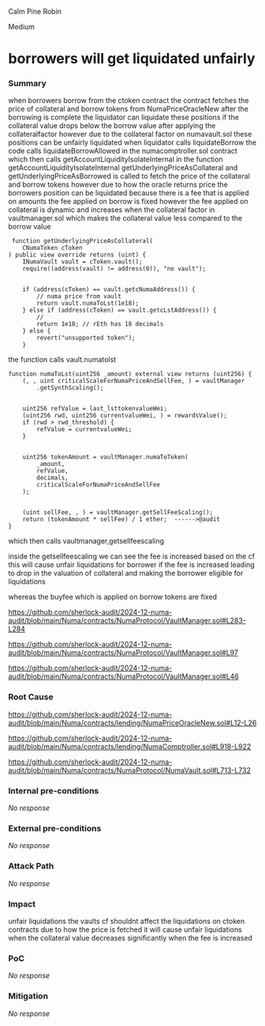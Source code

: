 Calm Pine Robin

Medium

# borrowers will get liquidated unfairly

### Summary

when borrowers borrow from the ctoken contract the contract fetches the price of collateral and borrow tokens from NumaPriceOracleNew after the borrowing is complete the liquidator can liquidate these positions if the collateral value drops below the borrow value after applying the collateralfactor however due to the collateral factor on numavault.sol these positions can be unfairly liquidated when liquidator calls liquidateBorrow the code calls liquidateBorrowAllowed in the numacomptroller.sol contract which then calls getAccountLiquidityIsolateInternal in the function getAccountLiquidityIsolateInternal getUnderlyingPriceAsCollateral and getUnderlyingPriceAsBorrowed is called to fetch the price of the collateral and borrow tokens
however due to how the oracle returns price the borrowers position can be liquidated because there is a fee that is applied on amounts the fee applied on borrow is fixed however the fee applied on collateral is dynamic and increases when the collateral factor in vaultmanager.sol which makes the collateral value less compared to the borrow value

     function getUnderlyingPriceAsCollateral(
        CNumaToken cToken
    ) public view override returns (uint) {
        INumaVault vault = cToken.vault();
        require((address(vault) != address(0)), "no vault");


        if (address(cToken) == vault.getcNumaAddress()) {
            // numa price from vault
            return vault.numaToLst(1e18);
        } else if (address(cToken) == vault.getcLstAddress()) {
            //
            return 1e18; // rEth has 18 decimals
        } else {
            revert("unsupported token");
        }

the function calls vault.numatolst

    function numaToLst(uint256 _amount) external view returns (uint256) {
        (, , uint criticalScaleForNumaPriceAndSellFee, ) = vaultManager
            .getSynthScaling();


        uint256 refValue = last_lsttokenvalueWei;
        (uint256 rwd, uint256 currentvalueWei, ) = rewardsValue();
        if (rwd > rwd_threshold) {
            refValue = currentvalueWei;
        }


        uint256 tokenAmount = vaultManager.numaToToken(
            _amount,
            refValue,
            decimals,
            criticalScaleForNumaPriceAndSellFee
        );


        (uint sellFee, , ) = vaultManager.getSellFeeScaling();
        return (tokenAmount * sellFee) / 1 ether;  ------>@audit 
    }

which then calls vaultmanager,getsellfeescaling

inside the getsellfeescaling we can see the fee is increased based on the cf this will cause unfair liquidations for borrower if the fee is increased leading to drop in the valuation of collateral and making the borrower eligible for liquidations

whereas the buyfee which is applied on borrow tokens are fixed

https://github.com/sherlock-audit/2024-12-numa-audit/blob/main/Numa/contracts/NumaProtocol/VaultManager.sol#L283-L284

https://github.com/sherlock-audit/2024-12-numa-audit/blob/main/Numa/contracts/NumaProtocol/VaultManager.sol#L97

https://github.com/sherlock-audit/2024-12-numa-audit/blob/main/Numa/contracts/NumaProtocol/VaultManager.sol#L46



### Root Cause

https://github.com/sherlock-audit/2024-12-numa-audit/blob/main/Numa/contracts/lending/NumaPriceOracleNew.sol#L12-L26

https://github.com/sherlock-audit/2024-12-numa-audit/blob/main/Numa/contracts/lending/NumaComptroller.sol#L918-L922

https://github.com/sherlock-audit/2024-12-numa-audit/blob/main/Numa/contracts/NumaProtocol/NumaVault.sol#L713-L732

### Internal pre-conditions

_No response_

### External pre-conditions

_No response_

### Attack Path

_No response_

### Impact

unfair liquidations the vaults cf shouldnt affect the liquidations on ctoken contracts due to how the price is fetched it will cause unfair liquidations when the collateral value decreases significantly when the fee is increased

### PoC

_No response_

### Mitigation

_No response_